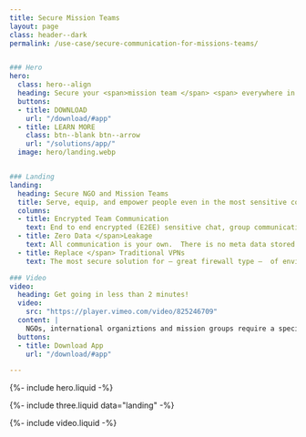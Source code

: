 ```yaml
---
title: Secure Mission Teams
layout: page
class: header--dark
permalink: /use-case/secure-communication-for-missions-teams/


### Hero
hero:
  class: hero--align
  heading: Secure your <span>mission team </span> <span> everywhere in the world</span>.
  buttons:
  - title: DOWNLOAD
    url: "/download/#app"
  - title: LEARN MORE
    class: btn--blank btn--arrow
    url: "/solutions/app/"
  image: hero/landing.webp


### Landing
landing:
  heading: Secure NGO and Mission Teams
  title: Serve, equip, and empower people even in the most sensitive countries around the world with the greatest level of security in an easy to use application. 
  columns:
  - title: Encrypted Team Communication
    text: End to end encrypted (E2EE) sensitive chat, group communication, file collaborations, information wiki, repositories and websites to protect your people and their contacts.  
  - title: Zero Data </span>Leakage
    text: All communication is your own.  There is no meta data stored on users, not even a phone number, email, or IP address, which protects both your team and network of contacts from being leaked.
  - title: Replace </span> Traditional VPNs
    text: The most secure solution for – great firewall type –  of environments around the world to tunnel internet traffic by replacing traditional VPN IP addresses flagging content. 

### Video
video:
  heading: Get going in less than 2 minutes!
  video: 
    src: "https://player.vimeo.com/video/825246709"
  content: |
    NGOs, international organiztions and mission groups require a specialized security.  We get it, we've lived it for most of our lives.  Our desire is to help protect your people, contacts and communication while supporting your purposes to bless people around the world. Traditional secure communication solutions, like VPNs, are costly to setup and maintain. Modern cloud storage solutions don't have the level of security and privacy required. If you need a solution for even the most sensitive enviroments around the world, please contact us, Diode Drive may be the perfect solution.
  buttons:
  - title: Download App
    url: "/download/#app"

---
```


{%- include hero.liquid -%}

{%- include three.liquid data="landing" -%}

{%- include video.liquid -%}
